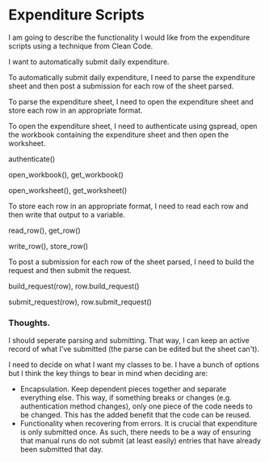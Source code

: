 # Expenditure Scripts

I am going to describe the functionality I would like from the expenditure scripts using a technique from Clean Code.

I want to automatically submit daily expenditure.

To automatically submit daily expenditure, I need to parse the expenditure sheet and then post a submission for each row of the sheet parsed.

To parse the expenditure sheet, I need to open the expenditure sheet and store each row in an appropriate format.

To open the expenditure sheet, I need to authenticate using gspread, open the workbook containing the expenditure sheet and then open the worksheet.

authenticate()

open_workbook(), get_workbook()

open_worksheet(), get_worksheet()

To store each row in an appropriate format, I need to read each row and then write that output to a variable.

read_row(), get_row()

write_row(), store_row()

To post a submission for each row of the sheet parsed, I need to build the request and then submit the request.

build_request(row), row.build_request()

submit_request(row), row.submit_request()

### Thoughts.

I should seperate parsing and submitting. That way, I can keep an active record of what I've submitted (the parse can be edited but the sheet can't).

I need to decide on what I want my classes to be. I have a bunch of options but I think the key things to bear in mind when deciding are:
* Encapsulation. Keep dependent pieces together and separate everything else. This way, if something breaks or changes (e.g. authentication method changes), only one piece of the code needs to be changed. This has the added benefit that the code can be reused.
* Functionality when recovering from errors. It is crucial that expenditure is only submitted once. As such, there needs to be a way of ensuring that manual runs do not submit (at least easily) entries that have already been submitted that day.
